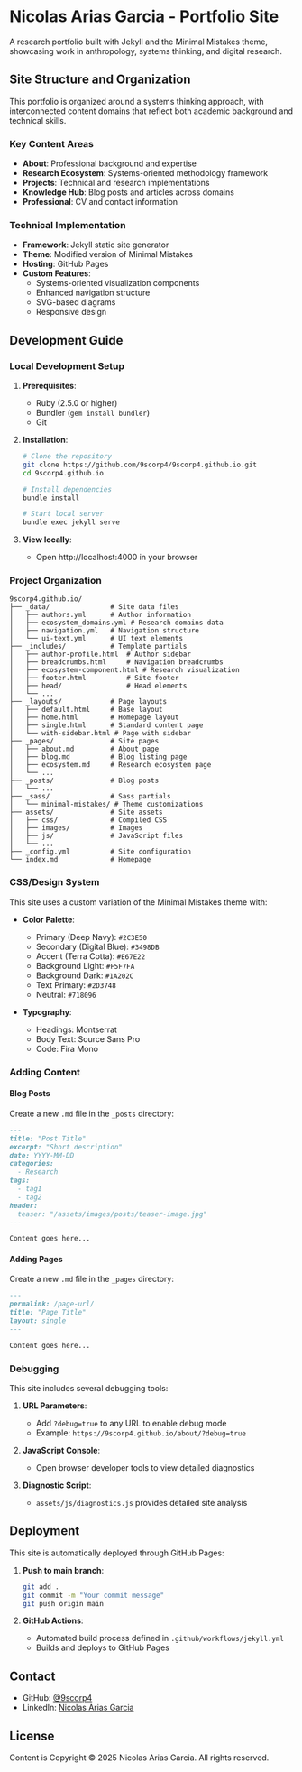 # Nicolas Arias Garcia - Portfolio Site

A research portfolio built with Jekyll and the Minimal Mistakes theme, showcasing work in anthropology, systems thinking, and digital research.

## Site Structure and Organization

This portfolio is organized around a systems thinking approach, with interconnected content domains that reflect both academic background and technical skills.

### Key Content Areas

- **About**: Professional background and expertise
- **Research Ecosystem**: Systems-oriented methodology framework
- **Projects**: Technical and research implementations
- **Knowledge Hub**: Blog posts and articles across domains
- **Professional**: CV and contact information

### Technical Implementation

- **Framework**: Jekyll static site generator
- **Theme**: Modified version of Minimal Mistakes
- **Hosting**: GitHub Pages
- **Custom Features**:
  - Systems-oriented visualization components
  - Enhanced navigation structure
  - SVG-based diagrams
  - Responsive design

## Development Guide

### Local Development Setup

1. **Prerequisites**:
   - Ruby (2.5.0 or higher)
   - Bundler (`gem install bundler`)
   - Git

2. **Installation**:
   ```bash
   # Clone the repository
   git clone https://github.com/9scorp4/9scorp4.github.io.git
   cd 9scorp4.github.io
   
   # Install dependencies
   bundle install
   
   # Start local server
   bundle exec jekyll serve
   ```

3. **View locally**:
   - Open http://localhost:4000 in your browser

### Project Organization

```
9scorp4.github.io/
├── _data/               # Site data files
│   ├── authors.yml      # Author information
│   ├── ecosystem_domains.yml # Research domains data
│   ├── navigation.yml   # Navigation structure
│   └── ui-text.yml      # UI text elements
├── _includes/           # Template partials
│   ├── author-profile.html  # Author sidebar
│   ├── breadcrumbs.html     # Navigation breadcrumbs
│   ├── ecosystem-component.html # Research visualization
│   ├── footer.html          # Site footer
│   ├── head/                # Head elements
│   └── ...
├── _layouts/            # Page layouts
│   ├── default.html     # Base layout
│   ├── home.html        # Homepage layout
│   ├── single.html      # Standard content page
│   └── with-sidebar.html # Page with sidebar
├── _pages/              # Site pages
│   ├── about.md         # About page
│   ├── blog.md          # Blog listing page
│   ├── ecosystem.md     # Research ecosystem page
│   └── ...
├── _posts/              # Blog posts
│   └── ...
├── _sass/               # Sass partials
│   └── minimal-mistakes/ # Theme customizations
├── assets/              # Site assets
│   ├── css/             # Compiled CSS
│   ├── images/          # Images
│   ├── js/              # JavaScript files
│   └── ...
├── _config.yml          # Site configuration
└── index.md             # Homepage
```

### CSS/Design System

This site uses a custom variation of the Minimal Mistakes theme with:

- **Color Palette**:
  - Primary (Deep Navy): `#2C3E50`
  - Secondary (Digital Blue): `#3498DB`
  - Accent (Terra Cotta): `#E67E22`
  - Background Light: `#F5F7FA`
  - Background Dark: `#1A202C`
  - Text Primary: `#2D3748`
  - Neutral: `#718096`

- **Typography**:
  - Headings: Montserrat
  - Body Text: Source Sans Pro
  - Code: Fira Mono

### Adding Content

#### Blog Posts

Create a new `.md` file in the `_posts` directory:

```markdown
---
title: "Post Title"
excerpt: "Short description"
date: YYYY-MM-DD
categories:
  - Research
tags:
  - tag1
  - tag2
header:
  teaser: "/assets/images/posts/teaser-image.jpg"
---

Content goes here...
```

#### Adding Pages

Create a new `.md` file in the `_pages` directory:

```markdown
---
permalink: /page-url/
title: "Page Title"
layout: single
---

Content goes here...
```

### Debugging

This site includes several debugging tools:

1. **URL Parameters**:
   - Add `?debug=true` to any URL to enable debug mode
   - Example: `https://9scorp4.github.io/about/?debug=true`

2. **JavaScript Console**:
   - Open browser developer tools to view detailed diagnostics

3. **Diagnostic Script**:
   - `assets/js/diagnostics.js` provides detailed site analysis

## Deployment

This site is automatically deployed through GitHub Pages:

1. **Push to main branch**:
   ```bash
   git add .
   git commit -m "Your commit message"
   git push origin main
   ```

2. **GitHub Actions**:
   - Automated build process defined in `.github/workflows/jekyll.yml`
   - Builds and deploys to GitHub Pages

## Contact

- GitHub: [@9scorp4](https://github.com/9scorp4)
- LinkedIn: [Nicolas Arias Garcia](https://www.linkedin.com/in/nicag/)

## License

Content is Copyright © 2025 Nicolas Arias Garcia. All rights reserved.